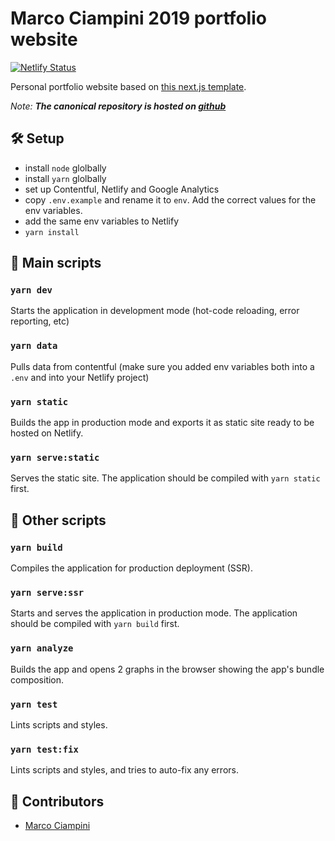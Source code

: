 # Marco Ciampini 2019 portfolio website

[![Netlify Status](https://api.netlify.com/api/v1/badges/6c7b4b9a-84ef-4e4b-a0ce-500d5ab06b37/deploy-status)](https://app.netlify.com/sites/marco-ciampini-portfolio-2019/deploys)

Personal portfolio website based on [this next.js template](https://github.com/ciampo/_nextjs-template).

*Note: **The canonical repository is hosted on [github](https://github.com/ciampo/portfolio-2019)***

## 🛠 Setup

- install `node` glolbally
- install `yarn` glolbally
- set up Contentful, Netlify and Google Analytics
- copy `.env.example` and rename it to `env`. Add the correct values for the env variables.
- add the same env variables to Netlify
- `yarn install`

## 📝 Main scripts

### `yarn dev`

Starts the application in development mode (hot-code reloading, error reporting, etc)

### `yarn data`

Pulls data from contentful (make sure you added env variables both into a `.env` and into your Netlify project)

### `yarn static`

Builds the app in production mode and exports it as static site ready to be hosted on Netlify.

### `yarn serve:static`

Serves the static site. The application should be compiled with `yarn static` first.

## 💬 Other scripts

### `yarn build`

Compiles the application for production deployment (SSR).

### `yarn serve:ssr`

Starts and serves the application in production mode. The application should be compiled with `yarn build` first.

### `yarn analyze`

Builds the app and opens 2 graphs in the browser showing the app's bundle composition.

### `yarn test`

Lints scripts and styles.

### `yarn test:fix`

Lints scripts and styles, and tries to auto-fix any errors.

## 👻 Contributors

- [Marco Ciampini](https://github.com/ciampo)

